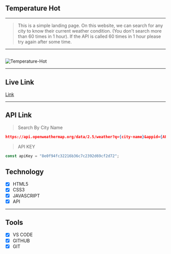 ## Temperature Hot

---

> This is a simple landing page. On this website, we can search for any city to know their current weather condition. (You don't search more than 60 times in 1 hour). If the API is called 60 times in 1 hour please try again after some time.

---

##

<img src="https://i.ibb.co/6D3qp2k/Temperature-Hot.png" alt="Temperature-Hot" border="0">

---

## Live Link

[Link](https://temperature-hot.vercel.app/)

---

## API Link

> Search By City Name

```json
https://api.openweathermap.org/data/2.5/weather?q={city-name}&appid={API-key}
```

> API KEY

```javascript
const apiKey = "8e0f94fc32216b36c7c2392d69cf2d72";
```

## Technology

- [x] HTML5
- [x] CSS3
- [x] JAVASCRIPT
- [x] API

---

## Tools

- [x] VS CODE
- [x] GITHUB
- [x] GIT
